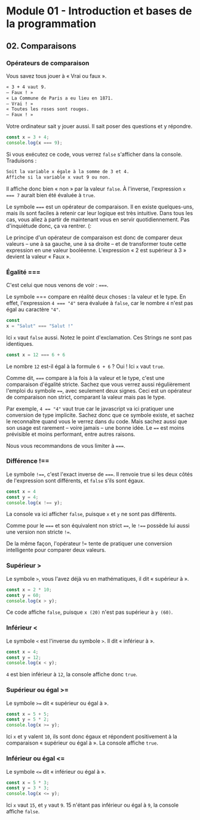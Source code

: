 # Module 01 - Introduction et bases de la programmation

## 02. Comparaisons

### Opérateurs de comparaison

Vous savez tous jouer à « Vrai ou faux ».

````md
« 3 + 4 vaut 9.
– Faux ! »
« La Commune de Paris a eu lieu en 1871.
– Vrai ! »
« Toutes les roses sont rouges.
– Faux ! »
````

Votre ordinateur sait y jouer aussi. Il sait poser des questions et y répondre.

````js
const x = 3 + 4;
console.log(x === 9);
````

Si vous exécutez ce code, vous verrez `false` s'afficher dans la console. Traduisons :

````md
Soit la variable x égale à la somme de 3 et 4.
Affiche si la variable x vaut 9 ou non.
````

Il affiche donc bien « non » par la valeur `false`. À l'inverse, l'expression `x === 7` aurait bien été évaluée à `true`.

Le symbole `===` est un opérateur de comparaison. Il en existe quelques-uns, mais ils sont faciles à retenir car leur logique est très intuitive. Dans tous les cas, vous allez à partir de maintenant vous en servir quotidiennement. Pas d'inquiétude donc, ça va rentrer. (:

Le principe d'un opérateur de comparaison est donc de comparer deux valeurs – une à sa gauche, une à sa droite – et de transformer toute cette expression en une valeur booléenne. L'expression « 2 est supérieur à 3 » devient la valeur « Faux ».

### Égalité ===

C'est celui que nous venons de voir : `===`.

Le symbole === compare en réalité deux choses : la valeur et le type. En effet, l'expression `4 === "4"` sera évaluée à `false`, car le nombre `4` n'est pas égal au caractère `"4"`.

````js
const 
x = "Salut" === "Salut !"
````

Ici `x` vaut `false` aussi. Notez le point d'exclamation. Ces Strings ne sont pas identiques.

````js
const x = 12 === 6 + 6
````

Le nombre `12` est-il égal à la formule `6 + 6` ? Oui ! Ici `x` vaut `true`.

Comme dit, `===` compare à la fois à la valeur et le type, c'est une comparaison d'égalité stricte. Sachez que vous verrez aussi régulièrement l'emploi du symbole `==`, avec seulement deux signes. Ceci est un opérateur de comparaison non strict, comparant la valeur mais pas le type.

Par exemple, `4 == "4"` vaut true car le javascript va ici pratiquer une conversion de type implicite. Sachez donc que ce symbole existe, et sachez le reconnaître quand vous le verrez dans du code. Mais sachez aussi que son usage est rarement – voire jamais – une bonne idée. Le `==` est moins prévisible et moins performant, entre autres raisons.

Nous vous recommandons de vous limiter à `===`.

### Différence !==

Le symbole `!==`, c'est l'exact inverse de `===`. Il renvoie true si les deux côtés de l'expression sont différents, et `false` s'ils sont égaux.

````js
const x = 4
const y = 4;
console.log(x !== y);
````

La console va ici afficher `false`, puisque `x` et `y` ne sont pas différents.

Comme pour le `===` et son équivalent non strict `==`, le `!==` possède lui aussi une version non stricte `!=`.

De la même façon, l'opérateur != tente de pratiquer une conversion intelligente pour comparer deux valeurs.

### Supérieur >

Le symbole `>`, vous l'avez déjà vu en mathématiques, il dit « supérieur à ».

````js
const x = 2 * 10;
const y = 60;
console.log(x > y);
````

Ce code affiche `false`, puisque `x (20)` n'est pas supérieur à `y (60)`.

### Inférieur <

Le symbole `<` est l'inverse du symbole `>`. Il dit « inférieur à ».

````js
const x = 4;
const y = 12;
console.log(x < y);
````

`4` est bien inférieur à `12`, la console affiche donc `true`.

### Supérieur ou égal >=

Le symbole `>=` dit « supérieur ou égal à ».

````js
const x = 5 + 5;
const y = 5 * 2;
console.log(x >= y);
````

Ici `x` et y valent `10`, ils sont donc égaux et répondent positivement à la comparaison « supérieur ou égal à ». La console affiche `true`.

### Inférieur ou égal <=

Le symbole `<=` dit « inférieur ou égal à ».

````js
const x = 5 * 3;
const y = 3 * 3;
console.log(x <= y);
````

Ici `x` vaut `15`, et `y` vaut `9`. 15 n'étant pas inférieur ou égal à `9`, la console affiche `false`.

